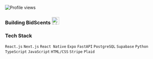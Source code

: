 ![Profile views](https://komarev.com/ghpvc/?username=Shawarmaa&label=Profile%20views&color=0e75b6&style=flat)

### Building **BidScents** <img src="https://user-images.githubusercontent.com/1303154/88677602-1635ba80-d120-11ea-84d8-d263ba5fc3c0.gif" width="24px" alt="hi">

### Tech Stack
`React.js` `Next.js` `React Native` `Expo` `FastAPI` `PostgreSQL` `Supabase` `Python` `TypeScript` `JavaScript` `HTML/CSS` `Stripe` `Plaid`
